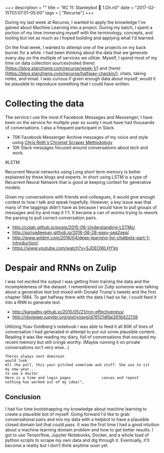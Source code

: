+++
description = ""
title = "RC 11: Stanleybot 🤖 1.Oh.n0"
date = "2017-02-15T01:07:01-05:00"
tags = [ "Recurse"]
+++

During my last week at Recurse, I wanted to apply the knowledge I've gained about Machine Learning into a project. During my batch, I spent a portion of my time immersing myself with the terminology, concepts, and tooling but not as much as I hoped building and applying what I'd learned.

On the final week, I wanted to attempt one of the projects on my back burner for a while. I had been thinking about the data that we generate every day on the multiple of services we utilize. Myself, I spend most of my time on data collection sources(noted (here)[https://blog.stanzheng.com/recurse/week-1/] and (here)[https://blog.stanzheng.com/recurse/halfway-checkin/], chats, taking notes, and email. I was curious if given enough data about myself, would it be plausible to reproduce something that I could have written.



# Collecting the data
The service I use the most if Facebook Messages and Messenger; I have been on the service for multiple year so surely I must have had thousands of conversations. I also a frequent participant in Slack.

- 70K Facebook Messenger Archive messages of my voice and style using [Chris Roth's Chronist Scraper Methodology](https://github.com/cjroth/chronist/blob/master/lib/facebook.py)
- 10K Slack messages focused around conversations about tech and work.



#LSTM

Recurrent Neural networks using Long short term memory is better explained by these blogs and experts. In short using LSTM is a type of Recurrent Neural Network that is good at keeping context for generative models.

Given my conversations with friends and colleagues, it would give enough context to how I talk and speak hopefully. However, a key issue was that many of the taggings didn't have as because I would have to pull groups of messages and try and map it 1:1. It became a can of worms trying to rework the parsing to pull correct conversation pairs.

- http://colah.github.io/posts/2015-08-Understanding-LSTMs/
- http://suriyadeepan.github.io/2016-06-28-easy-seq2seq/
- http://www.wildml.com/2016/04/deep-learning-for-chatbots-part-1-introduction/
- https://www.youtube.com/watch?v=SJDEOWLHYVo



# Despair and RNNs on Zulip
I was not excited the output I was getting from training the data and the incompleteness of the dataset. I remembered on Zulip someone was talking about a generative text bot mixed with Donald Trump's tweets and the first chapter 1984. To get halfway there with the data I had so far, I could feed it into a RNN to generate text.

- http://karpathy.github.io/2015/05/21/rnn-effectiveness/
- http://nbviewer.jupyter.org/gist/yoavg/d76121dfde2618422139

Utilizing Yoav Goldberg's notebook I was able to feed it all 80K of lines of conversation I had generated in attempt to put out some plausible content. Reading it was like reading my diary, full of conversations that escaped my recent memory but still cringe worthy. (Maybe running it on private conversations isn't very wise...)

```
Theres always next dominion
would look
All the poll, this your pitched sometime and stuff. She use to sit
my new year..
to see a doctor
Here is a time and login pages              canvas and repost
nothing has worked out of my idea)",
```


Conclusion
---
I had fun time bootstrapping my knowledge about machine learning to create a plausible bot of myself. Going forward I'd like to grab conversational pairs and mix my data with a helpbot to have a plausible closed domain bot that could pass. It was the first time I had a good intuition about a machine learning domain problem and how to get better results. I got to use Tensorflow, Jupyter Notebooks, Docker, and a whole load of python scripts to scrape my own data and dig through it. Eventually, it'll become a reality but I don't think anytime soon yet.